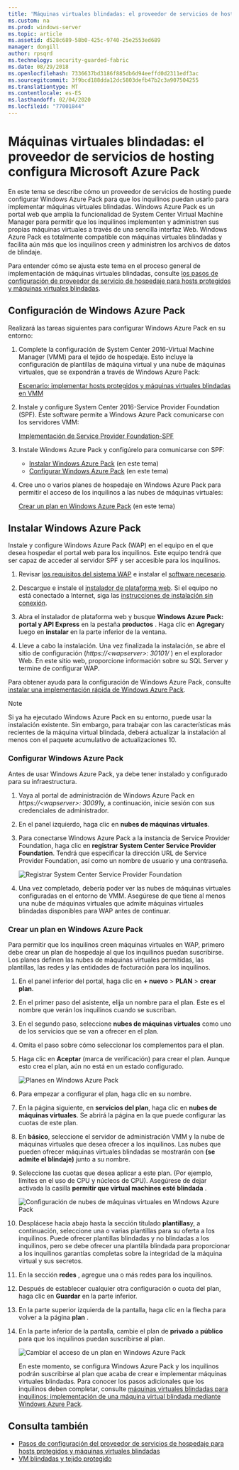 ```yaml
---
title: 'Máquinas virtuales blindadas: el proveedor de servicios de hosting configura Microsoft Azure Pack'
ms.custom: na
ms.prod: windows-server
ms.topic: article
ms.assetid: d528c689-58b0-425c-9740-25e2553ed689
manager: dongill
author: rpsqrd
ms.technology: security-guarded-fabric
ms.date: 08/29/2018
ms.openlocfilehash: 7336637bd3186f885db6d94eeffd0d2311edf3ac
ms.sourcegitcommit: 3f9bcd188dda12dc5803defb47b2c3a907504255
ms.translationtype: MT
ms.contentlocale: es-ES
ms.lasthandoff: 02/04/2020
ms.locfileid: "77001844"
---
```

# <a name="shielded-vms---hosting-service-provider-sets-up-windows-azure-pack"></a>Máquinas virtuales blindadas: el proveedor de servicios de hosting configura Microsoft Azure Pack

En este tema se describe cómo un proveedor de servicios de hosting puede configurar Windows Azure Pack para que los inquilinos puedan usarlo para implementar máquinas virtuales blindadas. Windows Azure Pack es un portal web que amplía la funcionalidad de System Center Virtual Machine Manager para permitir que los inquilinos implementen y administren sus propias máquinas virtuales a través de una sencilla interfaz Web. Windows Azure Pack es totalmente compatible con máquinas virtuales blindadas y facilita aún más que los inquilinos creen y administren los archivos de datos de blindaje.

Para entender cómo se ajusta este tema en el proceso general de implementación de máquinas virtuales blindadas, consulte [los pasos de configuración de proveedor de servicio de hospedaje para hosts protegidos y máquinas virtuales blindadas](guarded-fabric-configuration-scenarios-for-shielded-vms-overview.md).

## <a name="setting-up-windows-azure-pack"></a>Configuración de Windows Azure Pack

Realizará las tareas siguientes para configurar Windows Azure Pack en su entorno:

1. Complete la configuración de System Center 2016-Virtual Machine Manager (VMM) para el tejido de hospedaje. Esto incluye la configuración de plantillas de máquina virtual y una nube de máquinas virtuales, que se expondrán a través de Windows Azure Pack:

    [Escenario: implementar hosts protegidos y máquinas virtuales blindadas en VMM](https://technet.microsoft.com/system-center-docs/vmm/scenario/guarded-overview)

2. Instale y configure System Center 2016-Service Provider Foundation (SPF). Este software permite a Windows Azure Pack comunicarse con los servidores VMM:

    [Implementación de Service Provider Foundation-SPF](https://technet.microsoft.com/system-center-docs/spf/deploy/deploy-spf)

3. Instale Windows Azure Pack y configúrelo para comunicarse con SPF:

    - [Instalar Windows Azure Pack](#install-windows-azure-pack) (en este tema)
    - [Configurar Windows Azure Pack](#configure-windows-azure-pack) (en este tema)

4. Cree uno o varios planes de hospedaje en Windows Azure Pack para permitir el acceso de los inquilinos a las nubes de máquinas virtuales:

    [Crear un plan en Windows Azure Pack](#create-a-plan-in-windows-azure-pack) (en este tema)

## <a name="install-windows-azure-pack"></a>Instalar Windows Azure Pack

Instale y configure Windows Azure Pack (WAP) en el equipo en el que desea hospedar el portal web para los inquilinos. Este equipo tendrá que ser capaz de acceder al servidor SPF y ser accesible para los inquilinos.

1.  Revisar [los requisitos del sistema WAP](https://technet.microsoft.com/library/dn296442.aspx) e instalar el [software necesario](https://technet.microsoft.com/library/dn469335.aspx).

2.  Descargue e instale el [instalador de plataforma web](https://www.microsoft.com/web/downloads/platform.aspx). Si el equipo no está conectado a Internet, siga las [instrucciones de instalación sin conexión](https://www.iis.net/learn/install/web-platform-installer/web-platform-installer-v4-command-line-webpicmdexe-rtw-release).

3.  Abra el instalador de plataforma web y busque **Windows Azure Pack: portal y API Express** en la pestaña **productos** . Haga clic en **Agregar**y luego en **instalar** en la parte inferior de la ventana.

4.  Lleve a cabo la instalación. Una vez finalizada la instalación, se abre el sitio de configuración (*https://&lt;wapserver&gt;: 30101/* ) en el explorador Web. En este sitio web, proporcione información sobre su SQL Server y termine de configurar WAP.

Para obtener ayuda para la configuración de Windows Azure Pack, consulte [instalar una implementación rápida de Windows Azure Pack](https://technet.microsoft.com/dn296439.aspx).

> [!NOTE]
> Si ya ha ejecutado Windows Azure Pack en su entorno, puede usar la instalación existente. Sin embargo, para trabajar con las características más recientes de la máquina virtual blindada, deberá actualizar la instalación al menos con el paquete acumulativo de actualizaciones 10.

### <a name="configure-windows-azure-pack"></a>Configurar Windows Azure Pack

Antes de usar Windows Azure Pack, ya debe tener instalado y configurado para su infraestructura.

1.  Vaya al portal de administración de Windows Azure Pack en *https://&lt;wapserver&gt;: 30091*y, a continuación, inicie sesión con sus credenciales de administrador.

2.  En el panel izquierdo, haga clic en **nubes de máquinas virtuales**.

3.  Para conectarse Windows Azure Pack a la instancia de Service Provider Foundation, haga clic en **registrar System Center Service Provider Foundation**. Tendrá que especificar la dirección URL de Service Provider Foundation, así como un nombre de usuario y una contraseña.

    ![Registrar System Center Service Provider Foundation](../media/Guarded-Fabric-Shielded-VM/guarded-host-azure-pack-01-register-spf.png)

4.  Una vez completado, debería poder ver las nubes de máquinas virtuales configuradas en el entorno de VMM. Asegúrese de que tiene al menos una nube de máquinas virtuales que admite máquinas virtuales blindadas disponibles para WAP antes de continuar.

### <a name="create-a-plan-in-windows-azure-pack"></a>Crear un plan en Windows Azure Pack

Para permitir que los inquilinos creen máquinas virtuales en WAP, primero debe crear un plan de hospedaje al que los inquilinos puedan suscribirse. Los planes definen las nubes de máquinas virtuales permitidas, las plantillas, las redes y las entidades de facturación para los inquilinos.

1. En el panel inferior del portal, haga clic en **+ nuevo** &gt; **PLAN** &gt; **crear plan**.

2. En el primer paso del asistente, elija un nombre para el plan. Este es el nombre que verán los inquilinos cuando se suscriban.

3. En el segundo paso, seleccione **nubes de máquinas virtuales** como uno de los servicios que se van a ofrecer en el plan.

4. Omita el paso sobre cómo seleccionar los complementos para el plan.

5. Haga clic en **Aceptar** (marca de verificación) para crear el plan. Aunque esto crea el plan, aún no está en un estado configurado.

   ![Planes en Windows Azure Pack](../media/Guarded-Fabric-Shielded-VM/guarded-host-azure-pack-02-create-plan.png)

6. Para empezar a configurar el plan, haga clic en su nombre.

7. En la página siguiente, en **servicios del plan**, haga clic en **nubes de máquinas virtuales**. Se abrirá la página en la que puede configurar las cuotas de este plan.

8. En **básico**, seleccione el servidor de administración VMM y la nube de máquinas virtuales que desea ofrecer a los inquilinos. Las nubes que pueden ofrecer máquinas virtuales blindadas se mostrarán con **(se admite el blindaje)** junto a su nombre.

9. Seleccione las cuotas que desea aplicar a este plan. (Por ejemplo, límites en el uso de CPU y núcleos de CPU). Asegúrese de dejar activada la casilla **permitir que virtual machines esté blindada** .

   ![Configuración de nubes de máquinas virtuales en Windows Azure Pack](../media/Guarded-Fabric-Shielded-VM/guarded-host-azure-pack-03-virtual-machine-clouds.png)
    
10. Desplácese hacia abajo hasta la sección titulado **plantillas**y, a continuación, seleccione una o varias plantillas para su oferta a los inquilinos. Puede ofrecer plantillas blindadas y no blindadas a los inquilinos, pero se debe ofrecer una plantilla blindada para proporcionar a los inquilinos garantías completas sobre la integridad de la máquina virtual y sus secretos.

11. En la sección **redes** , agregue una o más redes para los inquilinos.

12. Después de establecer cualquier otra configuración o cuota del plan, haga clic en **Guardar** en la parte inferior.

13. En la parte superior izquierda de la pantalla, haga clic en la flecha para volver a la página **plan** .

14. En la parte inferior de la pantalla, cambie el plan de **privado** a **público** para que los inquilinos puedan suscribirse al plan.

    ![Cambiar el acceso de un plan en Windows Azure Pack](../media/Guarded-Fabric-Shielded-VM/guarded-host-azure-pack-04-change-access.png)

    En este momento, se configura Windows Azure Pack y los inquilinos podrán suscribirse al plan que acaba de crear e implementar máquinas virtuales blindadas. Para conocer los pasos adicionales que los inquilinos deben completar, consulte [máquinas virtuales blindadas para inquilinos: implementación de una máquina virtual blindada mediante Windows Azure Pack](guarded-fabric-shielded-vm-windows-azure-pack.md).

## <a name="see-also"></a>Consulta también

- [Pasos de configuración del proveedor de servicios de hospedaje para hosts protegidos y máquinas virtuales blindadas](guarded-fabric-configuration-scenarios-for-shielded-vms-overview.md)
- [VM blindadas y tejido protegido](guarded-fabric-and-shielded-vms-top-node.md)
